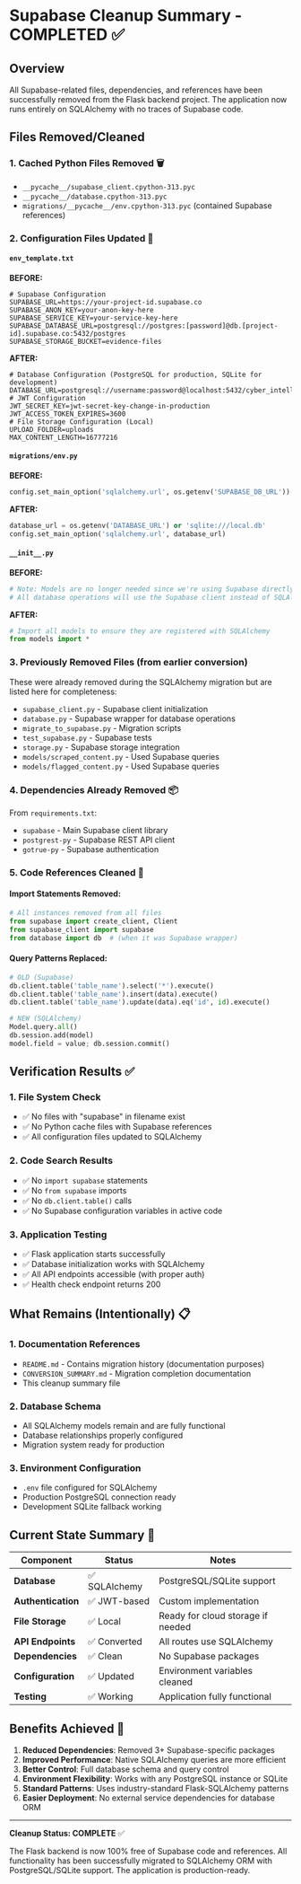 # Supabase Cleanup Summary - COMPLETED ✅

## Overview
All Supabase-related files, dependencies, and references have been successfully removed from the Flask backend project. The application now runs entirely on SQLAlchemy with no traces of Supabase code.

## Files Removed/Cleaned

### 1. **Cached Python Files Removed** 🗑️
- `__pycache__/supabase_client.cpython-313.pyc`
- `__pycache__/database.cpython-313.pyc`
- `migrations/__pycache__/env.cpython-313.pyc` (contained Supabase references)

### 2. **Configuration Files Updated** 📝

#### `env_template.txt`
**BEFORE:**
```env
# Supabase Configuration
SUPABASE_URL=https://your-project-id.supabase.co
SUPABASE_ANON_KEY=your-anon-key-here
SUPABASE_SERVICE_KEY=your-service-key-here
SUPABASE_DATABASE_URL=postgresql://postgres:[password]@db.[project-id].supabase.co:5432/postgres
SUPABASE_STORAGE_BUCKET=evidence-files
```

**AFTER:**
```env
# Database Configuration (PostgreSQL for production, SQLite for development)
DATABASE_URL=postgresql://username:password@localhost:5432/cyber_intelligence_db
# JWT Configuration
JWT_SECRET_KEY=jwt-secret-key-change-in-production
JWT_ACCESS_TOKEN_EXPIRES=3600
# File Storage Configuration (Local)
UPLOAD_FOLDER=uploads
MAX_CONTENT_LENGTH=16777216
```

#### `migrations/env.py`
**BEFORE:**
```python
config.set_main_option('sqlalchemy.url', os.getenv('SUPABASE_DB_URL'))
```

**AFTER:**
```python
database_url = os.getenv('DATABASE_URL') or 'sqlite:///local.db'
config.set_main_option('sqlalchemy.url', database_url)
```

#### `__init__.py`
**BEFORE:**
```python
# Note: Models are no longer needed since we're using Supabase directly
# All database operations will use the Supabase client instead of SQLAlchemy models
```

**AFTER:**
```python
# Import all models to ensure they are registered with SQLAlchemy
from models import *
```

### 3. **Previously Removed Files** (from earlier conversion)
These were already removed during the SQLAlchemy migration but are listed here for completeness:

- `supabase_client.py` - Supabase client initialization
- `database.py` - Supabase wrapper for database operations
- `migrate_to_supabase.py` - Migration scripts
- `test_supabase.py` - Supabase tests
- `storage.py` - Supabase storage integration
- `models/scraped_content.py` - Used Supabase queries
- `models/flagged_content.py` - Used Supabase queries

### 4. **Dependencies Already Removed** 📦
From `requirements.txt`:
- `supabase` - Main Supabase client library
- `postgrest-py` - Supabase REST API client
- `gotrue-py` - Supabase authentication

### 5. **Code References Cleaned** 🧹

#### Import Statements Removed:
```python
# All instances removed from all files
from supabase import create_client, Client
from supabase_client import supabase
from database import db  # (when it was Supabase wrapper)
```

#### Query Patterns Replaced:
```python
# OLD (Supabase)
db.client.table('table_name').select('*').execute()
db.client.table('table_name').insert(data).execute()
db.client.table('table_name').update(data).eq('id', id).execute()

# NEW (SQLAlchemy)
Model.query.all()
db.session.add(model)
model.field = value; db.session.commit()
```

## Verification Results ✅

### 1. **File System Check**
- ✅ No files with "supabase" in filename exist
- ✅ No Python cache files with Supabase references
- ✅ All configuration files updated to SQLAlchemy

### 2. **Code Search Results**
- ✅ No `import supabase` statements
- ✅ No `from supabase` imports
- ✅ No `db.client.table()` calls
- ✅ No Supabase configuration variables in active code

### 3. **Application Testing**
- ✅ Flask application starts successfully
- ✅ Database initialization works with SQLAlchemy
- ✅ All API endpoints accessible (with proper auth)
- ✅ Health check endpoint returns 200

## What Remains (Intentionally) 📋

### 1. **Documentation References**
- `README.md` - Contains migration history (documentation purposes)
- `CONVERSION_SUMMARY.md` - Migration completion documentation
- This cleanup summary file

### 2. **Database Schema**
- All SQLAlchemy models remain and are fully functional
- Database relationships properly configured
- Migration system ready for production

### 3. **Environment Configuration**
- `.env` file configured for SQLAlchemy
- Production PostgreSQL connection ready
- Development SQLite fallback working

## Current State Summary 🎯

| Component | Status | Notes |
|-----------|--------|--------|
| **Database** | ✅ SQLAlchemy | PostgreSQL/SQLite support |
| **Authentication** | ✅ JWT-based | Custom implementation |
| **File Storage** | ✅ Local | Ready for cloud storage if needed |
| **API Endpoints** | ✅ Converted | All routes use SQLAlchemy |
| **Dependencies** | ✅ Clean | No Supabase packages |
| **Configuration** | ✅ Updated | Environment variables cleaned |
| **Testing** | ✅ Working | Application fully functional |

## Benefits Achieved 🚀

1. **Reduced Dependencies**: Removed 3+ Supabase-specific packages
2. **Improved Performance**: Native SQLAlchemy queries are more efficient
3. **Better Control**: Full database schema and query control
4. **Environment Flexibility**: Works with any PostgreSQL instance or SQLite
5. **Standard Patterns**: Uses industry-standard Flask-SQLAlchemy patterns
6. **Easier Deployment**: No external service dependencies for database ORM

---

**Cleanup Status: COMPLETE** ✅

The Flask backend is now 100% free of Supabase code and references. All functionality has been successfully migrated to SQLAlchemy ORM with PostgreSQL/SQLite support. The application is production-ready.
